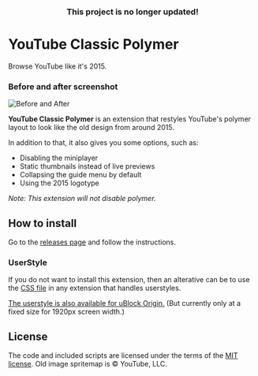 <div align="center">

### This project is no longer updated!

</div>

# YouTube Classic Polymer
Browse YouTube like it's 2015.

### Before and after screenshot
![Before and After](/images/yt-screen.png?raw=true)

**YouTube Classic Polymer** is an extension that restyles YouTube's polymer layout to look like the old design from around 2015.

In addition to that, it also gives you some options, such as:
- Disabling the miniplayer
- Static thumbnails instead of live previews
- Collapsing the guide menu by default
- Using the 2015 logotype

*Note: This extension will not disable polymer.*

## How to install
Go to the [releases page](https://github.com/lassekongo83/yt-classic-polymer/releases/) and follow the instructions.

### UserStyle
If you do not want to install this extension, then an alterative can be to use the [CSS file](https://github.com/lassekongo83/yt-classic-polymer/blob/master/extension/css/yt-classic.min.css) in any extension that handles userstyles.

[The userstyle is also available for uBlock Origin.](https://github.com/lassekongo83/UserStyles/tree/master/youtube) (But currently only at a fixed size for 1920px screen width.)

## License
The code and included scripts are licensed under the terms of the [MIT license](https://github.com/lassekongo83/yt-classic-polymer/blob/master/LICENSE). Old image spritemap is © YouTube, LLC.
